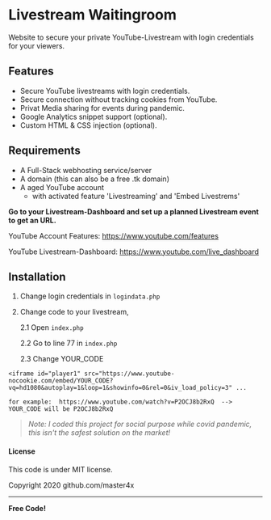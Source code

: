 # Livestream Waitingroom
Website to secure your private YouTube-Livestream with login credentials for your viewers.

## Features
- Secure YouTube livestreams with login credentials.
- Secure connection without tracking cookies from YouTube.
- Privat Media sharing for events during pandemic.
- Google Analytics snippet support (optional).
- Custom HTML & CSS injection (optional).

## Requirements
- A Full-Stack webhosting service/server
- A domain (this can also be a free .tk domain)
- A aged YouTube account
  - with activated feature 'Livestreaming'
    and 'Embed Livestrems'
   
**Go to your Livestream-Dashboard and set up a planned Livestream event to get an URL.**
    
YouTube Account Features: https://www.youtube.com/features

YouTube Livestream-Dashboard: https://www.youtube.com/live_dashboard

## Installation
1. Change login credentials in `logindata.php`
2. Change code to your livestream,

    2.1 Open `index.php`
    
    2.2 Go to line 77 in `index.php`
    
    2.3 Change YOUR_CODE
```
<iframe id="player1" src="https://www.youtube-nocookie.com/embed/YOUR_CODE?vq=hd1080&autoplay=1&loop=1&showinfo=0&rel=0&iv_load_policy=3" ...

for example:  https://www.youtube.com/watch?v=P2OCJ8b2RxQ  -->  YOUR_CODE will be P2OCJ8b2RxQ
```

> *Note: I coded this project for social purpose while covid pandemic, this isn't the safest solution on the market!*



#### License
This code is under MIT license.

Copyright 2020 github.com/master4x

----

**Free Code!**
